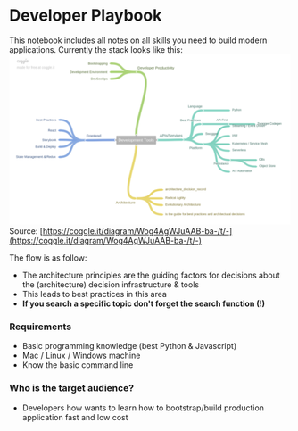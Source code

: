 # Developer Playbook

This notebook includes all notes on all skills you need to build modern applications. Currently the stack looks like this:![](/assets/overview.png)Source: [https://coggle.it/diagram/Wog4AgWJuAAB-ba-/t/-](https://coggle.it/diagram/Wog4AgWJuAAB-ba-/t/-)

The flow is as follow:

* The architecture principles are the guiding factors for decisions about the \(architecture\) decision infrastructure & tools
* This leads to best practices in this area
* **If you search a specific topic don't forget the search function \(!\)**

### Requirements

* Basic programming knowledge \(best Python & Javascript\)
* Mac / Linux / Windows machine
* Know the basic command line

### Who is the target audience?

* Developers how wants to learn how to bootstrap/build production application fast and low cost



